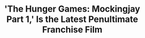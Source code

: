 ---
categories: all_articles
provider_display: "www.nytimes.com"
provider_name: "www.nytimes.com"
favicon_url: http://static01.nyt.com/favicon.ico
title: "'The Hunger Games: Mockingjay Part 1,' Is the Latest Penultimate Franchise Film"
published: 2014-11-22
source: http://www.nytimes.com/2014/11/16/arts/the-hunger-games-like-other-series-splits-its-finale.html
thumbnail: http://static01.nyt.com/images/2014/11/16/arts/16MOCKINJAY1/16MOCKINJAY1-videoSixteenByNine1050.jpg
---